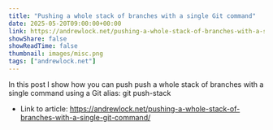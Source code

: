 ```yaml
---
title: "Pushing a whole stack of branches with a single Git command"
date: 2025-05-20T09:00:00+00:00
link: https://andrewlock.net/pushing-a-whole-stack-of-branches-with-a-single-git-command/
showShare: false
showReadTime: false
thumbnail: images/misc.png
tags: ["andrewlock.net"]
---
```

In this post I show how you can push push a whole stack of branches with a single command using a Git alias: git push-stack

- Link to article: https://andrewlock.net/pushing-a-whole-stack-of-branches-with-a-single-git-command/